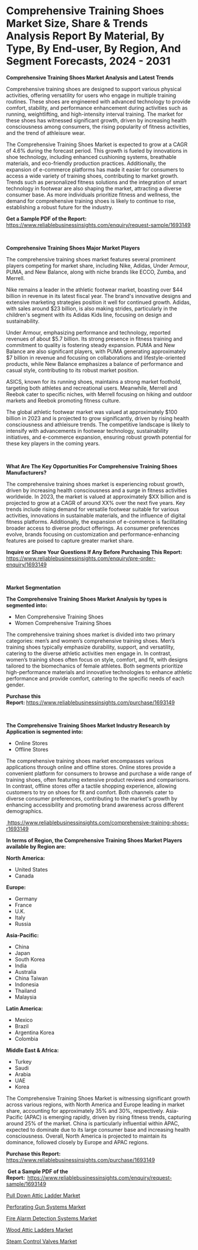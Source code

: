 <p><h1>Comprehensive Training Shoes Market Size, Share & Trends Analysis Report By Material, By Type, By End-user, By Region, And Segment Forecasts, 2024 - 2031</h1></p><p><strong>Comprehensive Training Shoes Market Analysis and Latest Trends</strong></p>
<p><p>Comprehensive training shoes are designed to support various physical activities, offering versatility for users who engage in multiple training routines. These shoes are engineered with advanced technology to provide comfort, stability, and performance enhancement during activities such as running, weightlifting, and high-intensity interval training. The market for these shoes has witnessed significant growth, driven by increasing health consciousness among consumers, the rising popularity of fitness activities, and the trend of athleisure wear.</p><p>The Comprehensive Training Shoes Market is expected to grow at a CAGR of 4.6% during the forecast period. This growth is fueled by innovations in shoe technology, including enhanced cushioning systems, breathable materials, and eco-friendly production practices. Additionally, the expansion of e-commerce platforms has made it easier for consumers to access a wide variety of training shoes, contributing to market growth. Trends such as personalized fitness solutions and the integration of smart technology in footwear are also shaping the market, attracting a diverse consumer base. As more individuals prioritize fitness and wellness, the demand for comprehensive training shoes is likely to continue to rise, establishing a robust future for the industry.</p></p>
<p><strong>Get a Sample PDF of the Report:&nbsp;</strong> <a href="https://www.reliablebusinessinsights.com/enquiry/request-sample/1693149?utm_campaign=1611&utm_medium=2&utm_source=Github&utm_content=ia&utm_term=20102024&utm_id=comprehensive-training-shoes">https://www.reliablebusinessinsights.com/enquiry/request-sample/1693149</a></p>
<p>&nbsp;</p>
<p><strong>Comprehensive Training Shoes Major Market Players</strong></p>
<p><p>The comprehensive training shoes market features several prominent players competing for market share, including Nike, Adidas, Under Armour, PUMA, and New Balance, along with niche brands like ECCO, Zumba, and Merrell. </p><p>Nike remains a leader in the athletic footwear market, boasting over $44 billion in revenue in its latest fiscal year. The brand's innovative designs and extensive marketing strategies position it well for continued growth. Adidas, with sales around $23 billion, is also making strides, particularly in the children's segment with its Adidas Kids line, focusing on design and sustainability.</p><p>Under Armour, emphasizing performance and technology, reported revenues of about $5.7 billion. Its strong presence in fitness training and commitment to quality is fostering steady expansion. PUMA and New Balance are also significant players, with PUMA generating approximately $7 billion in revenue and focusing on collaborations and lifestyle-oriented products, while New Balance emphasizes a balance of performance and casual style, contributing to its robust market position.</p><p>ASICS, known for its running shoes, maintains a strong market foothold, targeting both athletes and recreational users. Meanwhile, Merrell and Reebok cater to specific niches, with Merrell focusing on hiking and outdoor markets and Reebok promoting fitness culture.</p><p>The global athletic footwear market was valued at approximately $100 billion in 2023 and is projected to grow significantly, driven by rising health consciousness and athleisure trends. The competitive landscape is likely to intensify with advancements in footwear technology, sustainability initiatives, and e-commerce expansion, ensuring robust growth potential for these key players in the coming years.</p></p>
<p>&nbsp;</p>
<p><strong>What Are The Key Opportunities For Comprehensive Training Shoes Manufacturers?</strong></p>
<p><p>The comprehensive training shoes market is experiencing robust growth, driven by increasing health consciousness and a surge in fitness activities worldwide. In 2023, the market is valued at approximately $XX billion and is projected to grow at a CAGR of around XX% over the next five years. Key trends include rising demand for versatile footwear suitable for various activities, innovations in sustainable materials, and the influence of digital fitness platforms. Additionally, the expansion of e-commerce is facilitating broader access to diverse product offerings. As consumer preferences evolve, brands focusing on customization and performance-enhancing features are poised to capture greater market share.</p></p>
<p><strong>Inquire or Share Your Questions If Any Before Purchasing This Report:</strong> <a href="https://www.reliablebusinessinsights.com/enquiry/pre-order-enquiry/1693149?utm_campaign=1611&utm_medium=2&utm_source=Github&utm_content=ia&utm_term=20102024&utm_id=comprehensive-training-shoes">https://www.reliablebusinessinsights.com/enquiry/pre-order-enquiry/1693149</a></p>
<p>&nbsp;</p>
<p><strong>Market Segmentation</strong></p>
<p><strong>The Comprehensive Training Shoes Market Analysis by types is segmented into:</strong></p>
<p><ul><li>Men Comprehensive Training Shoes</li><li>Women Comprehensive Training Shoes</li></ul></p>
<p><p>The comprehensive training shoes market is divided into two primary categories: men’s and women’s comprehensive training shoes. Men’s training shoes typically emphasize durability, support, and versatility, catering to the diverse athletic activities men engage in. In contrast, women’s training shoes often focus on style, comfort, and fit, with designs tailored to the biomechanics of female athletes. Both segments prioritize high-performance materials and innovative technologies to enhance athletic performance and provide comfort, catering to the specific needs of each gender.</p></p>
<p><strong>Purchase this Report:&nbsp;</strong><a href="https://www.reliablebusinessinsights.com/purchase/1693149?utm_campaign=1611&utm_medium=2&utm_source=Github&utm_content=ia&utm_term=20102024&utm_id=comprehensive-training-shoes">https://www.reliablebusinessinsights.com/purchase/1693149</a></p>
<p>&nbsp;</p>
<p><strong>The Comprehensive Training Shoes Market Industry Research by Application is segmented into:</strong></p>
<p><ul><li>Online Stores</li><li>Offline Stores</li></ul></p>
<p><p>The comprehensive training shoes market encompasses various applications through online and offline stores. Online stores provide a convenient platform for consumers to browse and purchase a wide range of training shoes, often featuring extensive product reviews and comparisons. In contrast, offline stores offer a tactile shopping experience, allowing customers to try on shoes for fit and comfort. Both channels cater to diverse consumer preferences, contributing to the market's growth by enhancing accessibility and promoting brand awareness across different demographics.</p></p>
<p><a href="https://www.reliablebusinessinsights.com/comprehensive-training-shoes-r1693149?utm_campaign=1611&utm_medium=2&utm_source=Github&utm_content=ia&utm_term=20102024&utm_id=comprehensive-training-shoes">&nbsp;https://www.reliablebusinessinsights.com/comprehensive-training-shoes-r1693149</a></p>
<p><strong>In terms of Region, the Comprehensive Training Shoes Market Players available by Region are:</strong></p>
<p>
    <p> <strong> North America: </strong>
        <ul>
            <li>United States</li>
            <li>Canada</li>
        </ul>
        </p> 
    <p> <strong> Europe: </strong>
        <ul>
            <li>Germany</li>
            <li>France</li>
            <li>U.K.</li>
            <li>Italy</li>
            <li>Russia</li>
        </ul>
        </p> 
    <p> <strong> Asia-Pacific: </strong>
        <ul>
            <li>China</li>
            <li>Japan</li>
            <li>South Korea</li>
            <li>India</li>
            <li>Australia</li>
            <li>China Taiwan</li>
            <li>Indonesia</li>
            <li>Thailand</li>
            <li>Malaysia</li>
        </ul>
        </p> 
    <p> <strong> Latin America: </strong>
        <ul>
            <li>Mexico</li>
            <li>Brazil</li>
            <li>Argentina Korea</li>
            <li>Colombia</li>
        </ul>
        </p> 
    <p> <strong> Middle East & Africa: </strong>
        <ul>
            <li>Turkey</li>
            <li>Saudi</li>
            <li>Arabia</li>
            <li>UAE</li>
            <li>Korea</li>
        </ul>
    </p>
    </p>
<p><p>The Comprehensive Training Shoes Market is witnessing significant growth across various regions, with North America and Europe leading in market share, accounting for approximately 35% and 30%, respectively. Asia-Pacific (APAC) is emerging rapidly, driven by rising fitness trends, capturing around 25% of the market. China is particularly influential within APAC, expected to dominate due to its large consumer base and increasing health consciousness. Overall, North America is projected to maintain its dominance, followed closely by Europe and APAC regions.</p></p>
<p><strong>Purchase this Report: </strong><a href="https://www.reliablebusinessinsights.com/purchase/1693149?utm_campaign=1611&utm_medium=2&utm_source=Github&utm_content=ia&utm_term=20102024&utm_id=comprehensive-training-shoes">https://www.reliablebusinessinsights.com/purchase/1693149</a></p>
<p>&nbsp;<strong>Get a Sample PDF of the Report:&nbsp;&nbsp;</strong><a href="https://www.reliablebusinessinsights.com/enquiry/request-sample/1693149?utm_campaign=1611&utm_medium=2&utm_source=Github&utm_content=ia&utm_term=20102024&utm_id=comprehensive-training-shoes">https://www.reliablebusinessinsights.com/enquiry/request-sample/1693149</a></p>
<p><strong></strong></p>
<p><p><a href="https://www.linkedin.com/pulse/pull-down-attic-ladder-market-size-share-competitive-1sg5e?utm_campaign=1611&utm_medium=2&utm_source=Github&utm_content=ia&utm_term=20102024&utm_id=comprehensive-training-shoes">Pull Down Attic Ladder Market</a></p><p><a href="https://www.linkedin.com/pulse/perforating-gun-systems-industry-insights-report-analyzing-ybq9e?utm_campaign=1611&utm_medium=2&utm_source=Github&utm_content=ia&utm_term=20102024&utm_id=comprehensive-training-shoes">Perforating Gun Systems Market</a></p><p><a href="https://www.linkedin.com/pulse/global-fire-alarm-detection-systems-industry-analysis-share-gx1fe?utm_campaign=1611&utm_medium=2&utm_source=Github&utm_content=ia&utm_term=20102024&utm_id=comprehensive-training-shoes">Fire Alarm Detection Systems Market</a></p><p><a href="https://www.linkedin.com/pulse/wood-attic-ladders-market-global-insights-regional-analysis-a01ue?utm_campaign=1611&utm_medium=2&utm_source=Github&utm_content=ia&utm_term=20102024&utm_id=comprehensive-training-shoes">Wood Attic Ladders Market</a></p><p><a href="https://www.linkedin.com/pulse/global-steam-control-valves-market-product-types-applications-fiake?utm_campaign=1611&utm_medium=2&utm_source=Github&utm_content=ia&utm_term=20102024&utm_id=comprehensive-training-shoes">Steam Control Valves Market</a></p></p>